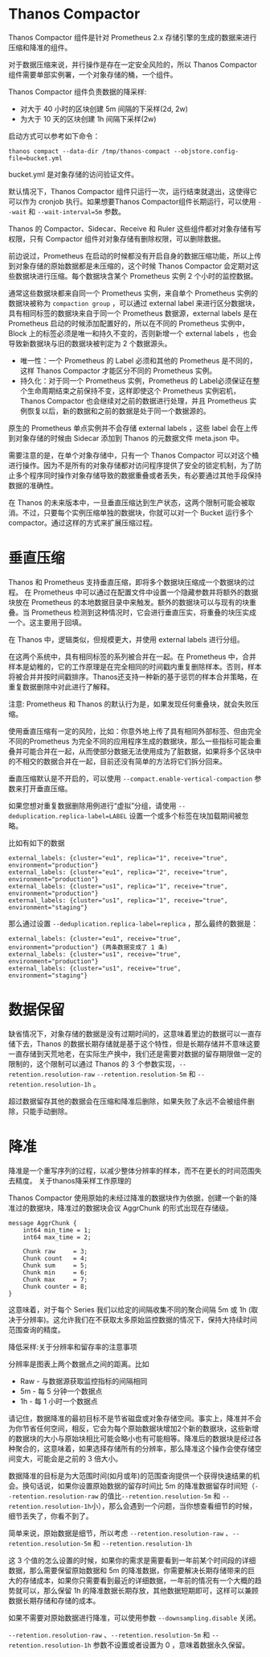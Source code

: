 # Thanos Compactor



Thanos Compactor 组件是针对 Prometheus 2.x 存储引擎的生成的数据来进行压缩和降准的组件。

对于数据压缩来说，并行操作是存在一定安全风险的，所以 Thanos Compactor 组件需要单部实例署，一个对象存储的桶，一个组件。


Thanos Compactor 组件负责数据的降采样:

* 对大于 40 小时的区块创建 5m 间隔的下采样(2d, 2w)
* 为大于 10 天的区块创建 1h 间隔下采样(2w)

启动方式可以参考如下命令：
```
thanos compact --data-dir /tmp/thanos-compact --objstore.config-file=bucket.yml
```
bucket.yml 是对象存储的访问验证文件。

默认情况下，Thanos Compactor 组件只运行一次，运行结束就退出，这使得它可以作为 cronjob 执行。如果想要Thanos Compactor组件长期运行，可以使用  `--wait` 和 `--wait-interval=5m`  参数。

Thanos 的 Compactor、Sidecar、Receive 和 Ruler 这些组件都对对象存储有写权限，只有 Compactor 组件对对象存储有删除权限，可以删除数据。

前边说过，Prometheus 在启动的时候都没有开启自身的数据压缩功能，所以上传到对象存储的原始数据都是未压缩的，这个时候 Thanos Compactor 会定期对这些数据块进行压缩。每个数据块含某个 Prometheus 实例 2 个小时的监控数据。


通常这些数据块都来自同一个 Prometheus 实例，来自单个 Prometheus 实例的数据块被称为 `compaction group` ，可以通过 external label 来进行区分数据块，具有相同标签的数据块来自于同一个 Prometheus 数据源，external labels 是在 Prometheus 启动的时候添加配置好的，所以在不同的 Prometheus 实例中，Block 上的标签必须是唯一和持久不变的，否则新增一个 external labels ，也会导致新数据块与旧的数据块被判定为 2 个数据源头。

* 唯一性：一个 Prometheus 的 Label 必须和其他的 Prometheus 是不同的，这样 Thanos Compactor 才能区分不同的 Prometheus 实例。
* 持久化：对于同一个 Prometheus 实例，Prometheus 的 Label必须保证在整个生命周期结束之前保持不变，这样即使这个 Prometheus 实例宕机， Thanos Compactor 也会继续对之前的数据进行处理，并且 Prometheus 实例恢复以后，新的数据和之前的数据是处于同一个数据源的。


原生的 Prometheus 单点实例并不会存储 external labels ，这些 label 会在上传到对象存储的时候由 Sidecar 添加到 Thanos 的元数据文件 meta.json 中。

需要注意的是，在单个对象存储中，只有一个 Thanos Compactor 可以对这个桶进行操作。因为不是所有的对象存储都对访问程序提供了安全的锁定机制，为了防止多个程序同时操作对象存储导致的数据重叠或者丢失，有必要通过其他手段保持数据的准确性。



在 Thanos 的未来版本中，一旦垂直压缩达到生产状态，这两个限制可能会被取消。不过，只要每个实例压缩单独的数据块，你就可以对一个 Bucket 运行多个compactor。通过这样的方式来扩展压缩过程。

# 垂直压缩

Thanos 和 Prometheus 支持垂直压缩，即将多个数据块压缩成一个数据块的过程。
在 Prometheus 中可以通过在配置文件中设置一个隐藏参数并将额外的数据块放在 Prometheus 的本地数据目录中来触发。额外的数据块可以与现有的块重叠。当 Prometheus 检测到这种情况时，它会进行垂直压实，将重叠的块压实成一个。这主要用于回填。
 
在 Thanos 中，逻辑类似，但规模更大，并使用 external labels 进行分组。

在这两个系统中，具有相同标签的系列被合并在一起。在 Prometheus 中，合并样本是幼稚的，它的工作原理是在完全相同的时间戳内重复删除样本。否则，样本将被合并并按时间戳排序。Thanos还支持一种新的基于惩罚的样本合并策略，在重复数据删除中对此进行了解释。

注意: Prometheus 和 Thanos 的默认行为是，如果发现任何重叠块，就会失败压缩。

使用垂直压缩有一定的风险，比如：你意外地上传了具有相同外部标签、但由完全不同的Prometheus 为完全不同的应用程序生成的数据块，那么一些指标可能会重叠并可能合并在一起，从而使部分数据无法使用成为了脏数据，如果将多个区块中的不相交的数据合并在一起，目前还没有简单的方法将它们拆分回来。

垂直压缩默认是不开启的，可以使用 `--compact.enable-vertical-compaction` 参数来打开垂直压缩。

如果您想对重复数据删除用例进行“虚拟”分组，请使用 `--deduplication.replica-label=LABEL` 设置一个或多个标签在块加载期间被忽略。

比如有如下的数据

```
external_labels: {cluster="eu1", replica="1", receive="true", environment="production"}
external_labels: {cluster="eu1", replica="2", receive="true", environment="production"}
external_labels: {cluster="us1", replica="1", receive="true", environment="production"}
external_labels: {cluster="us1", replica="1", receive="true", environment="staging"}
```
那么通过设置 `--deduplication.replica-label=replica` ，那么最终的数据是：

```
external_labels: {cluster="eu1", receive="true", environment="production"} (两条数据变成了 1 条)
external_labels: {cluster="us1", receive="true", environment="production"}
external_labels: {cluster="us1", receive="true", environment="staging"}
```

# 数据保留

缺省情况下，对象存储的数据是没有过期时间的，这意味着里边的数据可以一直存储下去，Thanos 的数据长期存储就是基于这个特性，但是长期存储并不意味这要一直存储到天荒地老，在实际生产换中，我们还是需要对数据的留存期限做一定的限制的，这个限制可以通过 Thanos 的 3 个参数实现，`--retention.resolution-raw` `--retention.resolution-5m` 和 `--retention.resolution-1h` 。

超过数据留存其他的数据会在压缩和降准后删除，如果失败了永远不会被组件删除，只能手动删除。

# 降准

降准是一个重写序列的过程，以减少整体分辨率的样本，而不在更长的时间范围失去精度。
关于thanos降采样工作原理的


Thanos Compactor 使用原始的未经过降准的数据块作为依据，创建一个新的降准过的数据块，降准过的数据块会议 AggrChunk 的形式出现在存储级。

```
message AggrChunk {
    int64 min_time = 1;
    int64 max_time = 2;

    Chunk raw     = 3;
    Chunk count   = 4;
    Chunk sum     = 5;
    Chunk min     = 6;
    Chunk max     = 7;
    Chunk counter = 8;
}
```

这意味着，对于每个 Series 我们以给定的间隔收集不同的聚合间隔 5m 或 1h (取决于分辨率)。这允许我们在不获取太多原始监控数据的情况下，保持大持续时间范围查询的精度。

降低采样:关于分辨率和留存率的注意事项

分辨率是图表上两个数据点之间的距离。比如

* Raw - 与数据源获取监控指标的间隔相同
* 5m - 每 5 分钟一个数据点
* 1h - 每 1 小时一个数据点

请记住，数据降准的最初目标不是节省磁盘或对象存储空间。事实上，降准并不会为你节省任何空间，相反，它会为每个原始数据块增加2个新的数据块，这些新增的数据块的大小与原始块相比可能会略小也有可能相等。降准后的数据块是经过各种聚合的，这意味着，如果选择存储所有的分辨率，那么降准这个操作会使存储空间变大，可能会是之前的 3 倍大小。


数据降准的目标是为大范围时间(如月或年)的范围查询提供一个获得快速结果的机会。换句话说，如果你设置原始数据的留存时间比 5m 的降准数据留存时间短（`--retention.resolution-raw` 的值比`--retention.resolution-5m` 和 `--retention.resolution-1h`小），那么会遇到一个问题，当你想查看细节的时候，细节丢失了，你看不到了。


简单来说，原始数据是细节，所以考虑 `--retention.resolution-raw` 、`--retention.resolution-5m` 和 `--retention.resolution-1h`

这 3 个值的怎么设置的时候，如果你的需求是需要看到一年前某个时间段的详细数据，那么需要保留原始数据和 5m 的降准数据，你需要解决长期存储带来的巨大的存储成本，如果你只需要看到最近的详细数据，一年前的情况有一个大概的趋势就可以，那么保留 1h 的降准数据长期存放，其他数据短期即可，这样可以兼顾数据长期存储和存储的成本。


如果不需要对原始数据进行降准，可以使用参数 `--downsampling.disable` 关闭。

`--retention.resolution-raw` 、`--retention.resolution-5m` 和 `--retention.resolution-1h` 参数不设置或者设置为 0 ，意味着数据永久保留。